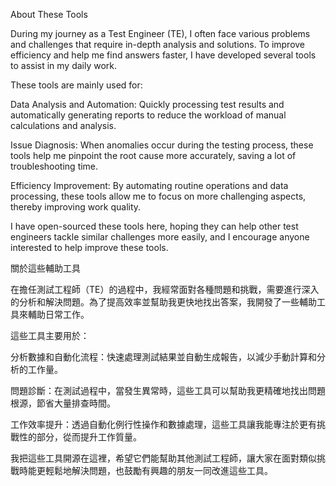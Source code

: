 About These Tools

During my journey as a Test Engineer (TE), I often face various problems and challenges that require in-depth analysis and solutions. To improve efficiency and help me find answers faster, I have developed several tools to assist in my daily work.

These tools are mainly used for:

Data Analysis and Automation: Quickly processing test results and automatically generating reports to reduce the workload of manual calculations and analysis.

Issue Diagnosis: When anomalies occur during the testing process, these tools help me pinpoint the root cause more accurately, saving a lot of troubleshooting time.

Efficiency Improvement: By automating routine operations and data processing, these tools allow me to focus on more challenging aspects, thereby improving work quality.

I have open-sourced these tools here, hoping they can help other test engineers tackle similar challenges more easily, and I encourage anyone interested to help improve these tools.

關於這些輔助工具

在擔任測試工程師（TE）的過程中，我經常面對各種問題和挑戰，需要進行深入的分析和解決問題。為了提高效率並幫助我更快地找出答案，我開發了一些輔助工具來輔助日常工作。

這些工具主要用於：

分析數據和自動化流程：快速處理測試結果並自動生成報告，以減少手動計算和分析的工作量。

問題診斷：在測試過程中，當發生異常時，這些工具可以幫助我更精確地找出問題根源，節省大量排查時間。

工作效率提升：透過自動化例行性操作和數據處理，這些工具讓我能專注於更有挑戰性的部分，從而提升工作質量。

我把這些工具開源在這裡，希望它們能幫助其他測試工程師，讓大家在面對類似挑戰時能更輕鬆地解決問題，也鼓勵有興趣的朋友一同改進這些工具。
